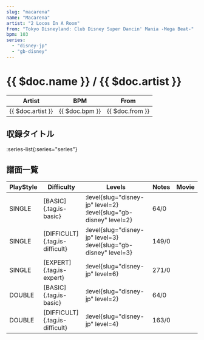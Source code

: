 ```yaml
---
slug: "macarena"
name: "Macarena"
artist: "2 Locos In A Room"
from: "Tokyo Disneyland: Club Disney Super Dancin' Mania -Mega Beat-"
bpm: 103
series:
  - "disney-jp"
  - "gb-disney"
---
```


# {{ $doc.name }} / {{ $doc.artist }}

|Artist|BPM|From|
|------|---|----|
|{{ $doc.artist }}|{{ $doc.bpm }}|{{ $doc.from }}|

## 収録タイトル

:series-list{:series="series"}

## 譜面一覧

|PlayStyle|Difficulty|Levels|Notes|Movie|
|---------|----------|------|-----|-----|
|SINGLE|[BASIC]{.tag.is-basic}|:level{slug="disney-jp" level=2} :level{slug="gb-disney" level=2}|64/0||
|SINGLE|[DIFFICULT]{.tag.is-difficult}|:level{slug="disney-jp" level=3} :level{slug="gb-disney" level=3}|149/0||
|SINGLE|[EXPERT]{.tag.is-expert}|:level{slug="disney-jp" level=6}|271/0||
|DOUBLE|[BASIC]{.tag.is-basic}|:level{slug="disney-jp" level=2}|64/0||
|DOUBLE|[DIFFICULT]{.tag.is-difficult}|:level{slug="disney-jp" level=4}|163/0||
